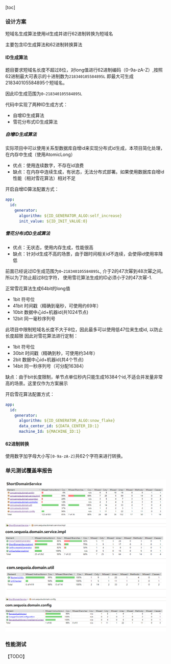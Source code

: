 [toc]

### 设计方案
短域名生成算法使用id生成并进行62进制转换为短域名

主要包含ID生成算法和62进制转换算法

#### ID生成算法
题目要求短域名长度不超过8位，对long值进行62进制编码（0-9a-zA-Z）,按照62进制最大可表示的十进制数为`218340105584895L`
即最大可生成218340105584895个短域名。

因此ID生成范围为`0~218340105584895L`

代码中实现了两种ID生成方式：
- 自增ID生成算法
- 雪花分布式ID生成算法

##### 自增ID生成算法
实际项目中可以使用关系型数据库自增id来实现分布式id生成，本项目简化处理，在内存中生成（使用AtomicLong）

- 优点：使用连续数字，不存在id浪费
- 缺点：在内存中连续生成，有状态，无法分布式部署。如果使用数据库自增id性能（相对雪花算法）相对不足

开启自增ID算法配置方式：
```yaml
app:
  id:
    generator:
      algorithm: ${ID_GENERATOR_ALGO:self_increase}
      init_value: ${ID_INIT_VALUE:0}
```

##### 雪花分布式ID生成算法
- 优点：无状态，使用内存生成，性能很高
- 缺点：针对id生成不高的场景，由于跟时间相关id不连续，会使得id使用率降低

前面已经说过ID生成范围为`0~218340105584895L`, 介于2的47次幂到48次幂之间。所以为了防止超过8位字符，
使用雪花算法生成的ID必须小于2的47次幂-1.

正常雪花算法生成64bit的long值
- 1bit  符号位
- 41bit 时间戳（精确到毫秒，可使用约69年）
- 10bit 数据中心id+机器id(共1024节点)
- 12bit 同一毫秒序列号

此项目中限制短域名长度不大于8位，因此最多可以使用低47位来生成id, 以防止长度超限
因此对雪花算法进行定制：
- 1bit  符号位
- 30bit 时间戳（精确到秒，可使用约34年）
- 2bit 数据中心id+机器id(共4个节点)
- 14bit 同一秒序列号（可分配16384）

缺点：由于bit长度限制，单节点单位秒内只能生成16384个id,不适合并发量非常高的场景。这里仅作为方案展示

开启雪花算法配置方式：
```yaml
app:
  id:
    generator:
      algorithm: ${ID_GENERATOR_ALGO:snow_flake}
      data_center_id: ${DATA_CENTER_ID:1}
      machine_Id: ${MACHINE_ID:1}
```

#### 62进制转换
使用数字加字母大小写`[0-9a-zA-Z]`共62个字符来进行转换。

### 单元测试覆盖率报告
![img_1.png](img/img_1.png)
![img_2.png](img/img_2.png)
![img_3.png](img/img_3.png)
![img_4.png](img/img_4.png)

### 性能测试
【TODO】





